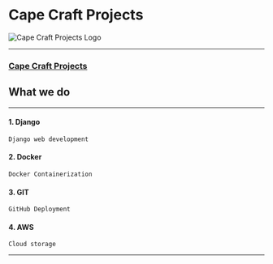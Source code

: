 # Cape Craft Projects
![Cape Craft Projects Logo](https://durbanvilledistillery.com/images/CCLogo.png)
________________________________________________________________

###  [Cape Craft Projects ](https://capecraftprojects.com/)

## What we do
_______________________________________________

#### 1. Django
    Django web development
#### 2. Docker
    Docker Containerization
#### 3. GIT
    GitHub Deployment
#### 4. AWS
    Cloud storage

_______________________________________________________
